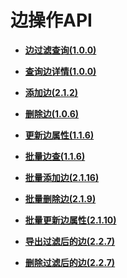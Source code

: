 # 边操作API<a name="ges_03_0114"></a>

-   **[边过滤查询\(1.0.0\)](边过滤查询(1-0-0).md)**  

-   **[查询边详情\(1.0.0\)](查询边详情(1-0-0).md)**  

-   **[添加边\(2.1.2\)](添加边(2-1-2).md)**  

-   **[删除边\(1.0.6\)](删除边(1-0-6).md)**  

-   **[更新边属性\(1.1.6\)](更新边属性(1-1-6).md)**  

-   **[批量边查\(1.1.6\)](批量边查(1-1-6).md)**  

-   **[批量添加边\(2.1.16\)](批量添加边(2-1-16).md)**  

-   **[批量删除边\(2.1.9\)](批量删除边(2-1-9).md)**  

-   **[批量更新边属性\(2.1.10\)](批量更新边属性(2-1-10).md)**  

-   **[导出过滤后的边\(2.2.7\)](导出过滤后的边(2-2-7).md)**  

-   **[删除过滤后的边\(2.2.7\)](删除过滤后的边(2-2-7).md)**  


